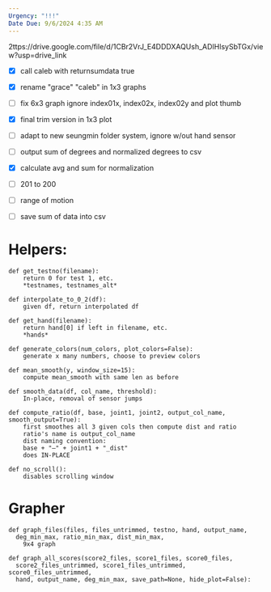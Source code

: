 ```yaml
---
Urgency: "!!!"
Date Due: 9/6/2024 4:35 AM
---
```

2ttps://drive.google.com/file/d/1CBr2VrJ_E4DDDXAQUsh_ADIHlsySbTGx/view?usp=drive_link

- [x] call caleb with returnsumdata true
- [x] rename "grace" "caleb" in 1x3 graphs
- [ ] fix 6x3 graph ignore index01x, index02x, index02y and plot thumb
- [x] final trim version in 1x3 plot
- [ ] adapt to new seungmin folder system, ignore w/out hand sensor
- [ ] output sum of degrees and normalized degrees to csv
- [x] calculate avg and sum for normalization
- [ ] 201 to 200 
- [ ] range of motion
- [ ] save sum of data into csv


# Helpers:
```
def get_testno(filename):
	return 0 for test 1, etc.
	*testnames, testnames_alt*

def interpolate_to_0_2(df):
	given df, return interpolated df

def get_hand(filename):
	return hand[0] if left in filename, etc.
	*hands*

def generate_colors(num_colors, plot_colors=False):
	generate x many numbers, choose to preview colors

def mean_smooth(y, window_size=15):
	compute mean_smooth with same len as before

def smooth_data(df, col_name, threshold):
	In-place, removal of sensor jumps

def compute_ratio(df, base, joint1, joint2, output_col_name, smooth_output=True):
	first smoothes all 3 given cols then compute dist and ratio
	ratio's name is output_col_name
	dist naming convention:
	base + "—" + joint1 + "_dist"
	does IN-PLACE

def no_scroll():
	disables scrolling window	
```
# Grapher
```
def graph_files(files, files_untrimmed, testno, hand, output_name,       
  deg_min_max, ratio_min_max, dist_min_max,
	9x4 graph

def graph_all_scores(score2_files, score1_files, score0_files, 
  score2_files_untrimmed, score1_files_untrimmed, score0_files_untrimmed,
  hand, output_name, deg_min_max, save_path=None, hide_plot=False):
	
```